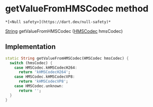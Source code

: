 


# getValueFromHMSCodec method




    *[<Null safety>](https://dart.dev/null-safety)*




[String](https://api.flutter.dev/flutter/dart-core/String-class.html) getValueFromHMSCodec
([HMSCodec](../../enum_hms_codec/HMSCodec-class.md) hmsCodec)








## Implementation

```dart
static String getValueFromHMSCodec(HMSCodec hmsCodec) {
  switch (hmsCodec) {
    case HMSCodec.kHMSCodecH264:
      return 'kHMSCodecH264';
    case HMSCodec.kHMSCodecVP8:
      return 'kHMSCodecVP8';
    case HMSCodec.unknown:
      return '';
  }
}
```







